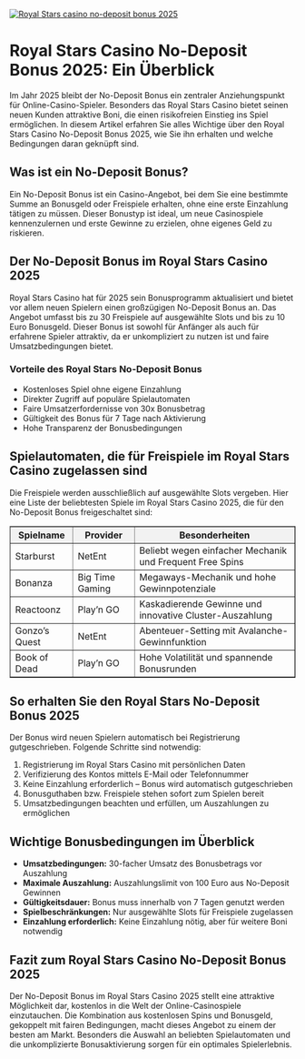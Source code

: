 [![Royal Stars casino no-deposit bonus 2025](https://123-caf.pages.dev/gitsignup.png)](https://vrmoo.ru/Bt82HjjY)

<h1>Royal Stars Casino No-Deposit Bonus 2025: Ein Überblick</h1>  <p>Im Jahr 2025 bleibt der No-Deposit Bonus ein zentraler Anziehungspunkt für Online-Casino-Spieler. Besonders das Royal Stars Casino bietet seinen neuen Kunden attraktive Boni, die einen risikofreien Einstieg ins Spiel ermöglichen. In diesem Artikel erfahren Sie alles Wichtige über den Royal Stars Casino No-Deposit Bonus 2025, wie Sie ihn erhalten und welche Bedingungen daran geknüpft sind.</p>  <h2>Was ist ein No-Deposit Bonus?</h2>  <p>Ein No-Deposit Bonus ist ein Casino-Angebot, bei dem Sie eine bestimmte Summe an Bonusgeld oder Freispiele erhalten, ohne eine erste Einzahlung tätigen zu müssen. Dieser Bonustyp ist ideal, um neue Casinospiele kennenzulernen und erste Gewinne zu erzielen, ohne eigenes Geld zu riskieren.</p>  <h2>Der No-Deposit Bonus im Royal Stars Casino 2025</h2>  <p>Royal Stars Casino hat für 2025 sein Bonusprogramm aktualisiert und bietet vor allem neuen Spielern einen großzügigen No-Deposit Bonus an. Das Angebot umfasst bis zu 30 Freispiele auf ausgewählte Slots und bis zu 10 Euro Bonusgeld. Dieser Bonus ist sowohl für Anfänger als auch für erfahrene Spieler attraktiv, da er unkompliziert zu nutzen ist und faire Umsatzbedingungen bietet.</p>  <h3>Vorteile des Royal Stars No-Deposit Bonus</h3> <ul>   <li>Kostenloses Spiel ohne eigene Einzahlung</li>   <li>Direkter Zugriff auf populäre Spielautomaten</li>   <li>Faire Umsatzerfordernisse von 30x Bonusbetrag</li>   <li>Gültigkeit des Bonus für 7 Tage nach Aktivierung</li>   <li>Hohe Transparenz der Bonusbedingungen</li> </ul>  <h2>Spielautomaten, die für Freispiele im Royal Stars Casino zugelassen sind</h2>  <p>Die Freispiele werden ausschließlich auf ausgewählte Slots vergeben. Hier eine Liste der beliebtesten Spiele im Royal Stars Casino 2025, die für den No-Deposit Bonus freigeschaltet sind:</p>  <table border="1" cellpadding="8" cellspacing="0" style="border-collapse: collapse; width: 100%; max-width: 600px;">   <thead>     <tr style="background-color: #f2f2f2;">       <th>Spielname</th>       <th>Provider</th>       <th>Besonderheiten</th>     </tr>   </thead>   <tbody>     <tr>       <td>Starburst</td>       <td>NetEnt</td>       <td>Beliebt wegen einfacher Mechanik und Frequent Free Spins</td>     </tr>     <tr>       <td>Bonanza</td>       <td>Big Time Gaming</td>       <td>Megaways-Mechanik und hohe Gewinnpotenziale</td>     </tr>     <tr>       <td>Reactoonz</td>       <td>Play’n GO</td>       <td>Kaskadierende Gewinne und innovative Cluster-Auszahlung</td>     </tr>     <tr>       <td>Gonzo’s Quest</td>       <td>NetEnt</td>       <td>Abenteuer-Setting mit Avalanche-Gewinnfunktion</td>     </tr>     <tr>       <td>Book of Dead</td>       <td>Play’n GO</td>       <td>Hohe Volatilität und spannende Bonusrunden</td>     </tr>   </tbody> </table>  <h2>So erhalten Sie den Royal Stars No-Deposit Bonus 2025</h2>  <p>Der Bonus wird neuen Spielern automatisch bei Registrierung gutgeschrieben. Folgende Schritte sind notwendig:</p> <ol>   <li>Registrierung im Royal Stars Casino mit persönlichen Daten</li>   <li>Verifizierung des Kontos mittels E-Mail oder Telefonnummer</li>   <li>Keine Einzahlung erforderlich – Bonus wird automatisch gutgeschrieben</li>   <li>Bonusguthaben bzw. Freispiele stehen sofort zum Spielen bereit</li>   <li>Umsatzbedingungen beachten und erfüllen, um Auszahlungen zu ermöglichen</li> </ol>  <h2>Wichtige Bonusbedingungen im Überblick</h2>  <ul>   <li><strong>Umsatzbedingungen:</strong> 30-facher Umsatz des Bonusbetrags vor Auszahlung</li>   <li><strong>Maximale Auszahlung:</strong> Auszahlungslimit von 100 Euro aus No-Deposit Gewinnen</li>   <li><strong>Gültigkeitsdauer:</strong> Bonus muss innerhalb von 7 Tagen genutzt werden</li>   <li><strong>Spielbeschränkungen:</strong> Nur ausgewählte Slots für Freispiele zugelassen</li>   <li><strong>Einzahlung erforderlich:</strong> Keine Einzahlung nötig, aber für weitere Boni notwendig</li> </ul>  <h2>Fazit zum Royal Stars Casino No-Deposit Bonus 2025</h2>  <p>Der No-Deposit Bonus im Royal Stars Casino 2025 stellt eine attraktive Möglichkeit dar, kostenlos in die Welt der Online-Casinospiele einzutauchen. Die Kombination aus kostenlosen Spins und Bonusgeld, gekoppelt mit fairen Bedingungen, macht dieses Angebot zu einem der besten am Markt. Besonders die Auswahl an beliebten Spielautomaten und die unkomplizierte Bonusaktivierung sorgen für ein optimales Spielerlebnis.</p>